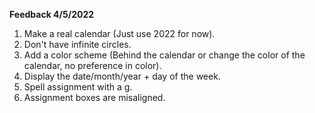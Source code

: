 **Feedback 4/5/2022**

1. Make a real calendar (Just use 2022 for now).
2. Don't have infinite circles.
3. Add a color scheme (Behind the calendar or change the color of the calendar, no preference in color).
4. Display the date/month/year + day of the week.
5. Spell assignment with a g.
6. Assignment boxes are misaligned.

